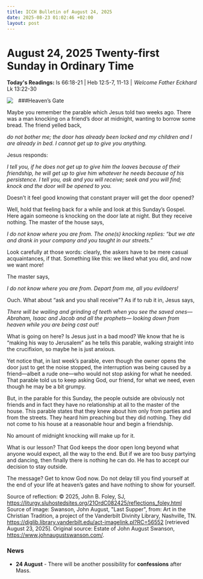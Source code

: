 ```yaml
---
title: ICCH Bulletin of August 24, 2025
date: 2025-08-23 01:02:46 +02:00
layout: post
---
```


# August 24, 2025 Twenty-first Sunday in Ordinary Time 
<span style="float: right"><em>Welcome Father Eckhard</em></span>
**Today's Readings:** Is 66:18-21 | Heb 12:5-7, 11-13 | Lk 13:22-30


<img style="float: left; margin-right: 1em;" src="https://diglib.library.vanderbilt.edu/cdri/fulljpeg/Swanson-Last_Supper.jpg">

###Heaven’s Gate

Maybe you remember the parable which Jesus told two weeks ago. There was a man knocking on a friend’s door at midnight, wanting to borrow some bread. The friend yelled back,

*do not bother me; the door has already been locked and my children and I are already in bed. I cannot get up to give you anything.*

Jesus responds:

*I tell you, if he does not get up to give him the loaves because of their friendship, he will get up to give him whatever he needs because of his persistence. I tell you, ask and you will receive; seek and you will find; knock and the door will be opened to you.*

Doesn’t it feel good knowing that constant prayer will get the door opened? 

Well, hold that feeling back for a while and look at this Sunday’s Gospel. Here again someone is knocking on the door late at night. But they receive nothing. The master of the house says,

*I do not know where you are from. The one(s) knocking replies: “but we ate and drank in your company and you taught in our streets.”*

Look carefully at those words: clearly, the askers have to be mere casual acquaintances, if that. Something like this: we liked what you did, and now we want more!

The master says,

*I do not know where you are from.
Depart from me, all you evildoers!*

Ouch. What about “ask and you shall receive”? As if to rub it in, Jesus says,

*There will be wailing and grinding of teeth
    when you see the saved ones—
    Abraham, Isaac and Jacob and all the prophets—
    looking down from heaven
    while you are being cast out!*

What is going on here? Is Jesus just in a bad mood? We know that he is “making his way to Jerusalem” as he tells this parable, walking straight into the crucifixion, so maybe he is just anxious.

Yet notice that, in last week’s parable, even though the owner opens the door just to get the noise stopped, the interruption was being caused by a friend—albeit a rude one—who would not stop asking for what he needed. That parable told us to keep asking God, our friend, for what we need, even though he may be a bit grumpy.

But, in the parable for this Sunday, the people outside are obviously not friends and in fact they have no relationship at all to the master of the house. This parable states that they knew about him only from parties and from the streets. They heard him preaching but they did nothing. They did not come to his house at a reasonable hour and begin a friendship.

No amount of midnight knocking will make up for it.

What is our lesson? That God keeps the door open long beyond what anyone would expect, all the way to the end. But if we are too busy partying and dancing, then finally there is nothing he can do. He has to accept our decision to stay outside.

The message? Get to know God now. Do not delay till you find yourself at the end of your life at heaven’s gates and have nothing to show for yourself. 

Source of reflection: © 2025, John B. Foley, SJ, https://liturgy.sluhostedsites.org/21OrdC082425/reflections_foley.html
Source of image: Swanson, John August, "Last Supper", from: Art in the Christian Tradition, a project of the Vanderbilt Divinity Library, Nashville, TN. https://diglib.library.vanderbilt.edu/act-imagelink.pl?RC=56552 [retrieved August 23, 2025]. Original source: Estate of John August Swanson, https://www.johnaugustswanson.com/. 

### News 

* **24 August** - There will be another possibility for **confessions** after Mass.
